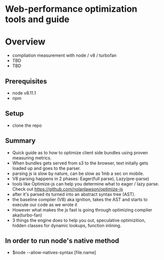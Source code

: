 # Web-performance optimization tools and guide

# Overview 
- compliation measurement with node / v8 / turbofan
- TBD
- TBD

## Prerequisites
- node v8.11.1
- npm 

## Setup
- clone the repo

## Summary  
- Quick guide as to how to optimize client side bundles using proven measuring metrics.  
- When bundles gets served from s3 to the browser, text initally gets loaded up and goes to the parser. 
- parsing js is slow by nature, can be slow as 1mb a sec on mobile.
- V8 parsing happens in 2 phases: Eager(full parse), Lazy(pre-parse)
- tools like Optimize-js can help you determine what to eager / lazy parse.  Check out https://github.com/nolanlawson/optimize-js
- after it's parsed its turned into an abstract syntax tree (AST).
- the baseline complier (V8) aka ignition, takes the AST and starts to execute our code as we wrote it
- However what makes the js fast is going through optimizing complier aka(turbo-fan)
- 3 things the engine does to help you out, speculative optimizition, hidden classes for dynamic lookups, function inlining.

## In order to run node's native method
- $node --allow-natives-syntax [file.name]

